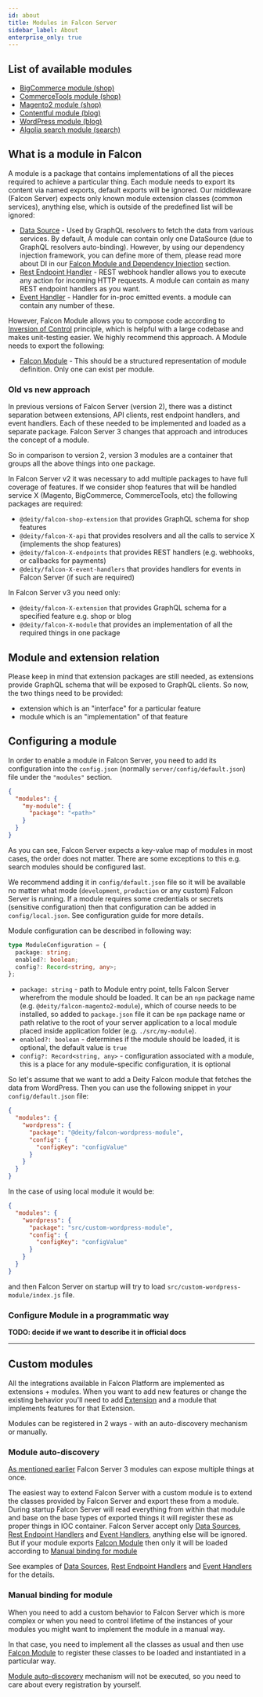 ```yaml
---
id: about
title: Modules in Falcon Server
sidebar_label: About
enterprise_only: true
---
```


## List of available modules

- [BigCommerce module (shop)](../../integration/bigcommerce/overview)
- [CommerceTools module (shop)](../../integration/commercetools/overview)
- [Magento2 module (shop)](../../integration/magento2/overview)
- [Contentful module (blog)](../../integration/contentful/overview)
- [WordPress module (blog)](../../integration/wordpress)
- [Algolia search module (search)](../../integration/algolia)

## What is a module in Falcon

A module is a package that contains implementations of all the pieces required to achieve a particular thing. Each module needs to export its content via named exports, default exports will be ignored. Our middleware (Falcon Server) expects only known module extension classes (common services), anything else, which is outside of the predefined list will be ignored:

- [Data Source](./common-services/data-sources) - Used by GraphQL resolvers to fetch the data from various services. By default, A module can contain only one DataSource (due to GraphQL resolvers auto-binding). However, by using our dependency injection framework, you can define more of them, please read more about DI in our [Falcon Module and Dependency Injection](#falcon_module_and_dependency_injection) section.
- [Rest Endpoint Handler](./common-services/rest-endpoints) - REST webhook handler allows you to execute any action for incoming HTTP requests. A module can contain as many REST endpoint handlers as you want.
- [Event Handler](./common-services/event-handlers) - Handler for in-proc emitted events. a module can contain any number of these.

However, Falcon Module allows you to compose code according to [Inversion of Control](https://en.wikipedia.org/wiki/Inversion_of_control) principle, which is helpful with a large codebase and makes unit-testing easier. We highly recommend this approach. A Module needs to export the following:

- [Falcon Module](./module-api) - This should be a structured representation of module definition. Only one can exist per module.

### Old vs new approach

In previous versions of Falcon Server (version 2), there was a distinct separation between extensions, API clients, rest endpoint handlers, and event handlers. Each of these needed to be implemented and loaded as a separate package. Falcon Server 3 changes that approach and introduces the concept of a module.

So in comparison to version 2, version 3 modules are a container that groups all the above things into one package.

In Falcon Server v2 it was necessary to add multiple packages to have full coverage of features. If we consider shop features that will be handled service X (Magento, BigCommerce, CommerceTools, etc) the following packages are required:

- `@deity/falcon-shop-extension` that provides GraphQL schema for shop features
- `@deity/falcon-X-api` that provides resolvers and all the calls to service X (implements the shop features)
- `@deity/falcon-X-endpoints` that provides REST handlers (e.g. webhooks, or callbacks for payments)
- `@deity/falcon-X-event-handlers` that provides handlers for events in Falcon Server (if such are required)

In Falcon Server v3 you need only:

- `@deity/falcon-X-extension` that provides GraphQL schema for a specified feature e.g. shop or blog
- `@deity/falcon-X-module` that provides an implementation of all the required things in one package

## Module and extension relation

Please keep in mind that extension packages are still needed, as extensions provide GraphQL schema that will be exposed to GraphQL clients.
So now, the two things need to be provided:

- extension which is an "interface" for a particular feature
- module which is an "implementation" of that feature

## Configuring a module

In order to enable a module in Falcon Server, you need to add its configuration into the `config.json` (normally `server/config/default.json`) file under the `"modules"` section.

```json
{
  "modules": {
    "my-module": {
      "package": "<path>"
    }
  }
}
```

As you can see, Falcon Server expects a key-value map of modules in most cases, the order does not matter. There are some exceptions to this e.g. search modules should be configured last.

We recommend adding it in `config/default.json` file so it will be available no matter what mode (`development`, `production` or any custom) Falcon Server is running. If a module requires some credentials or secrets (sensitive configuration) then that configuration can be added in `config/local.json`. See configuration guide for more details.

Module configuration can be described in following way:

```ts
type ModuleConfiguration = {
  package: string;
  enabled?: boolean;
  config?: Record<string, any>;
};
```

- `package: string` - path to Module entry point, tells Falcon Server wherefrom the module should be loaded. It can be an `npm` package name (e.g. `@deity/falcon-magento2-module`), which of course needs to be installed, so added to `package.json` file it can be `npm` package name or path relative to the root of your server application to a local module placed inside application folder (e.g. `./src/my-module`).
- `enabled?: boolean` - determines if the module should be loaded, it is optional, the default value is `true`
- `config?: Record<string, any>` - configuration associated with a module, this is a place for any module-specific configuration, it is optional

So let's assume that we want to add a Deity Falcon module that fetches the data from WordPress. Then you can use the following snippet in your `config/default.json` file:

```json
{
  "modules": {
    "wordpress": {
      "package": "@deity/falcon-wordpress-module",
      "config": {
        "configKey": "configValue"
      }
    }
  }
}
```

In the case of using local module it would be:

```json
{
  "modules": {
    "wordpress": {
      "package": "src/custom-wordpress-module",
      "config": {
        "configKey": "configValue"
      }
    }
  }
}
```

and then Falcon Server on startup will try to load `src/custom-wordpress-module/index.js` file.

### Configure Module in a programmatic way

**TODO: decide if we want to describe it in official docs**

---

## Custom modules

All the integrations available in Falcon Platform are implemented as extensions + modules. When you want to add new features or change the existing behavior you'll need to add [Extension](../extensions/about) and a module that implements features for that Extension.

Modules can be registered in 2 ways - with an auto-discovery mechanism or manually.

### Module auto-discovery

[As mentioned earlier](#what-is-a-module-in-falcon) Falcon Server 3 modules can expose multiple things at once.

The easiest way to extend Falcon Server with a custom module is to extend the classes provided by Falcon Server and export these from a module. During startup Falcon Server will read everything from within that module and base on the base types of exported things it will register these as proper things in IOC container. Falcon Server accept only [Data Sources](./common-services/data-sources), [Rest Endpoint Handlers](./common-services/rest-endpoints) and [Event Handlers](./common-services/event-handlers), anything else will be ignored. But if your module exports [Falcon Module](./module-api) then only it will be loaded according to [Manual binding for module](#manual-binding-for-module)

See examples of [Data Sources](./common-services/data-sources), [Rest Endpoint Handlers](./common-services/rest-endpoints) and [Event Handlers](./common-services/event-handlers) for the details.

### Manual binding for module

When you need to add a custom behavior to Falcon Server which is more complex or when you need to control lifetime of the instances of your modules you might want to implement the module in a manual way.

In that case, you need to implement all the classes as usual and then use [Falcon Module](./module-api) to register these classes to be loaded and instantiated in a particular way.

[Module auto-discovery](#module-auto-discovery) mechanism will not be executed, so you need to care about every registration by yourself.
